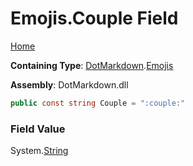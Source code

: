 # Emojis\.Couple Field

[Home](../../../README.md)

**Containing Type**: [DotMarkdown](../../README.md)\.[Emojis](../README.md)

**Assembly**: DotMarkdown\.dll

```csharp
public const string Couple = ":couple:"
```

### Field Value

System\.[String](https://docs.microsoft.com/en-us/dotnet/api/system.string)